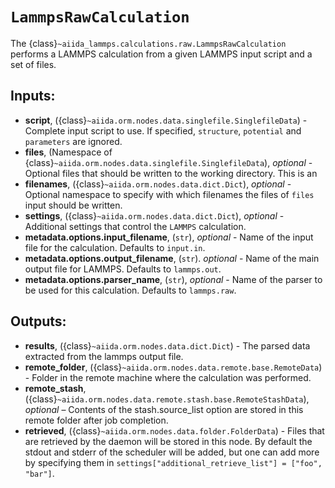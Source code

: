 # ``LammpsRawCalculation``

The {class}`~aiida_lammps.calculations.raw.LammpsRawCalculation` performs a LAMMPS calculation from a given LAMMPS input script and a set of files.

## Inputs:

- **script**, ({class}`~aiida.orm.nodes.data.singlefile.SinglefileData`) - Complete input script to use. If specified, `structure`, `potential` and `parameters` are ignored.
- **files**, (Namespace of {class}`~aiida.orm.nodes.data.singlefile.SinglefileData`), *optional* - Optional files that should be written to the working directory. This is an
- **filenames**, ({class}`~aiida.orm.nodes.data.dict.Dict`), *optional* - Optional namespace to specify with which filenames the files of ``files`` input should be written.
- **settings**, ({class}`~aiida.orm.nodes.data.dict.Dict`), *optional* - Additional settings that control the ``LAMMPS`` calculation.
- **metadata.options.input_filename**, (`str`), *optional* - Name of the input file for the calculation. Defaults to `input.in`.
- **metadata.options.output_filename**, (`str`). *optional* - Name of the main output file for LAMMPS. Defaults to `lammps.out`.
- **metadata.options.parser_name**, (`str`), *optional* - Name of the parser to be used for this calculation. Defaults to `lammps.raw`.

## Outputs:

- **results**, ({class}`~aiida.orm.nodes.data.dict.Dict`) - The parsed data extracted from the lammps output file.
- **remote_folder**, ({class}`~aiida.orm.nodes.data.remote.base.RemoteData`) - Folder in the remote machine where the calculation was performed.
- **remote_stash**, ({class}`~aiida.orm.nodes.data.remote.stash.base.RemoteStashData`), *optional* – Contents of the stash.source_list option are stored in this remote folder after job completion.
- **retrieved**, ({class}`~aiida.orm.nodes.data.folder.FolderData`) - Files that are retrieved by the daemon will be stored in this node. By default the stdout and stderr of the scheduler will be added, but one can add more by specifying them in `settings["additional_retrieve_list"] = ["foo", "bar"]`.
